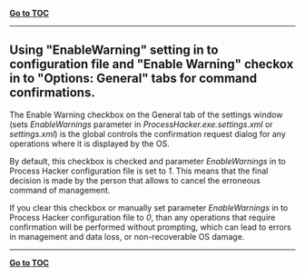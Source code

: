 ﻿[**Go to TOC**](https://github.com/VictorVG/PH/wiki)
***

## Using "EnableWarning" setting in to configuration file and "Enable Warning" checkox in to "Options: General" tabs for command confirmations.

The Enable Warning checkbox on the General tab of the settings window (sets _EnableWarnings_ parameter in _ProcessHacker.exe.settings.xml_ or _settings.xml_) is the global controls the confirmation request dialog for any operations where it is displayed by the OS.
 
By default, this checkbox is checked and parameter _EnableWarnings_ in to Process Hacker configuration file is set to _1_. This means that the final decision is made by the person that allows to cancel the erroneous command of management.
 
If you clear this checkbox or manually set parameter _EnableWarnings_ in to Process Hacker configuration file to _0_, than any operations that require confirmation will be performed without prompting, which can lead to errors in management and data loss, or non-recoverable OS damage.

***
[**Go to TOC**](https://github.com/VictorVG/PH/wiki)